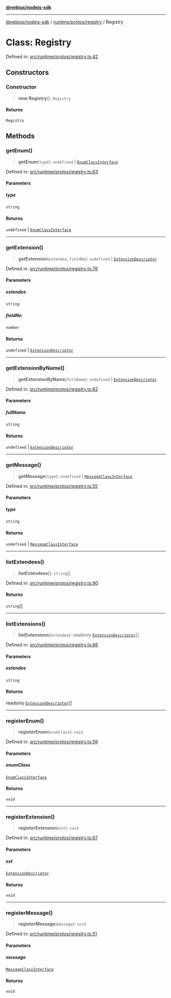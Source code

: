 [**@nebius/nodejs-sdk**](../../../../README.md)

***

[@nebius/nodejs-sdk](../../../../README.md) / [runtime/protos/registry](../README.md) / Registry

# Class: Registry

Defined in: [src/runtime/protos/registry.ts:42](https://github.com/nebius/nodejs-sdk/blob/2ec552fb564ad8fdbf78c4eb6e73ce9101501e8a/src/runtime/protos/registry.ts#L42)

## Constructors

### Constructor

> **new Registry**(): `Registry`

#### Returns

`Registry`

## Methods

### getEnum()

> **getEnum**(`type`): `undefined` \| [`EnumClassInterface`](../interfaces/EnumClassInterface.md)

Defined in: [src/runtime/protos/registry.ts:63](https://github.com/nebius/nodejs-sdk/blob/2ec552fb564ad8fdbf78c4eb6e73ce9101501e8a/src/runtime/protos/registry.ts#L63)

#### Parameters

##### type

`string`

#### Returns

`undefined` \| [`EnumClassInterface`](../interfaces/EnumClassInterface.md)

***

### getExtension()

> **getExtension**(`extendee`, `fieldNo`): `undefined` \| [`ExtensionDescriptor`](../interfaces/ExtensionDescriptor.md)

Defined in: [src/runtime/protos/registry.ts:78](https://github.com/nebius/nodejs-sdk/blob/2ec552fb564ad8fdbf78c4eb6e73ce9101501e8a/src/runtime/protos/registry.ts#L78)

#### Parameters

##### extendee

`string`

##### fieldNo

`number`

#### Returns

`undefined` \| [`ExtensionDescriptor`](../interfaces/ExtensionDescriptor.md)

***

### getExtensionByName()

> **getExtensionByName**(`fullName`): `undefined` \| [`ExtensionDescriptor`](../interfaces/ExtensionDescriptor.md)

Defined in: [src/runtime/protos/registry.ts:82](https://github.com/nebius/nodejs-sdk/blob/2ec552fb564ad8fdbf78c4eb6e73ce9101501e8a/src/runtime/protos/registry.ts#L82)

#### Parameters

##### fullName

`string`

#### Returns

`undefined` \| [`ExtensionDescriptor`](../interfaces/ExtensionDescriptor.md)

***

### getMessage()

> **getMessage**(`type`): `undefined` \| [`MessageClassInterface`](../interfaces/MessageClassInterface.md)

Defined in: [src/runtime/protos/registry.ts:55](https://github.com/nebius/nodejs-sdk/blob/2ec552fb564ad8fdbf78c4eb6e73ce9101501e8a/src/runtime/protos/registry.ts#L55)

#### Parameters

##### type

`string`

#### Returns

`undefined` \| [`MessageClassInterface`](../interfaces/MessageClassInterface.md)

***

### listExtendees()

> **listExtendees**(): `string`[]

Defined in: [src/runtime/protos/registry.ts:90](https://github.com/nebius/nodejs-sdk/blob/2ec552fb564ad8fdbf78c4eb6e73ce9101501e8a/src/runtime/protos/registry.ts#L90)

#### Returns

`string`[]

***

### listExtensions()

> **listExtensions**(`extendee`): readonly [`ExtensionDescriptor`](../interfaces/ExtensionDescriptor.md)[]

Defined in: [src/runtime/protos/registry.ts:86](https://github.com/nebius/nodejs-sdk/blob/2ec552fb564ad8fdbf78c4eb6e73ce9101501e8a/src/runtime/protos/registry.ts#L86)

#### Parameters

##### extendee

`string`

#### Returns

readonly [`ExtensionDescriptor`](../interfaces/ExtensionDescriptor.md)[]

***

### registerEnum()

> **registerEnum**(`enumClass`): `void`

Defined in: [src/runtime/protos/registry.ts:59](https://github.com/nebius/nodejs-sdk/blob/2ec552fb564ad8fdbf78c4eb6e73ce9101501e8a/src/runtime/protos/registry.ts#L59)

#### Parameters

##### enumClass

[`EnumClassInterface`](../interfaces/EnumClassInterface.md)

#### Returns

`void`

***

### registerExtension()

> **registerExtension**(`ext`): `void`

Defined in: [src/runtime/protos/registry.ts:67](https://github.com/nebius/nodejs-sdk/blob/2ec552fb564ad8fdbf78c4eb6e73ce9101501e8a/src/runtime/protos/registry.ts#L67)

#### Parameters

##### ext

[`ExtensionDescriptor`](../interfaces/ExtensionDescriptor.md)

#### Returns

`void`

***

### registerMessage()

> **registerMessage**(`message`): `void`

Defined in: [src/runtime/protos/registry.ts:51](https://github.com/nebius/nodejs-sdk/blob/2ec552fb564ad8fdbf78c4eb6e73ce9101501e8a/src/runtime/protos/registry.ts#L51)

#### Parameters

##### message

[`MessageClassInterface`](../interfaces/MessageClassInterface.md)

#### Returns

`void`
